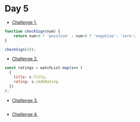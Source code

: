 <h1>Day 5</h1>

- [Challenge 1.](https://www.freecodecamp.org/learn/javascript-algorithms-and-data-structures/basic-javascript/use-multiple-conditional-ternary-operators)

```javascript
function checkSign(num) {
    return num>0 ? 'positive' : num<0 ? 'negative': 'zero';
}

checkSign(10);
```

- [Challenge 2.](https://www.freecodecamp.org/learn/javascript-algorithms-and-data-structures/functional-programming/use-the-map-method-to-extract-data-from-an-array)

```javascript
const ratings = watchList.map(s=> (
  {
    title: s.Title,
    rating: s.imdbRating
  })
);

```

- [Challenge 3.](https://www.freecodecamp.org/learn/javascript-algorithms-and-data-structures/functional-programming/use-the-filter-method-to-extract-data-from-an-array)

```javascript

```

- [Challenge 4.](https://www.freecodecamp.org/learn/javascript-algorithms-and-data-structures/basic-javascript/golf-code)

```javascript

```
